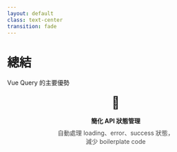 ```yaml
---
layout: default
class: text-center
transition: fade
---
```


# 總結

<div class="opacity-80 mb-6 text-lg">Vue Query 的主要優勢</div>

<div class="grid grid-cols-2 gap-8 mt-10">
<div v-click>
<div class="summary-card">
  <div class="summary-icon">🚀</div>
  <div class="summary-title">簡化 API 狀態管理</div>
  <div class="summary-desc">自動處理 loading、error、success 狀態，<br>減少 boilerplate code</div>
</div>
</div>

<div v-click>
<div class="summary-card">
  <div class="summary-icon">🔄</div>
  <div class="summary-title">優化請求策略</div>
  <div class="summary-desc">透過 staleTime、gcTime 控制快取生命週期</div>
</div>
</div>

<div v-click>
<div class="summary-card">
  <div class="summary-icon">🔄</div>
  <div class="summary-title">自動資料同步</div>
  <div class="summary-desc">多元件之間自動保持數據一致性</div>
</div>
</div>

<div v-click>
<div class="summary-card">
  <div class="summary-icon">💡</div>
  <div class="summary-title">提升使用者體驗</div>
  <div class="summary-desc">樂觀更新、分頁優化讓操作更順暢</div>
</div>
</div>
</div>

<style>
.summary-card {
  padding: 20px;
  border-radius: 10px;
  background-color: rgba(255, 255, 255, 0.05);
  height: 100%;
  transition: all 0.3s ease;
  display: flex;
  flex-direction: column;
  align-items: center;
}
.summary-card:hover {
  transform: translateY(-5px);
  background-color: rgba(255, 255, 255, 0.08);
}
.summary-icon {
  font-size: 28px;
  margin-bottom: 15px;
}
.summary-title {
  font-weight: bold;
  margin-bottom: 8px;
  text-align: center;
}
.summary-desc {
  text-align: center;
  opacity: 0.8;
  font-size: 14px;
}
.suitable-scenarios {
  margin-top: 40px;
}
.scenario-title {
  font-weight: bold;
  margin-bottom: 15px;
  font-size: 18px;
}
.scenarios {
  display: flex;
  justify-content: center;
  flex-wrap: wrap;
  gap: 10px;
}
.scenario {
  padding: 8px 16px;
  background-color: rgba(59, 130, 246, 0.1);
  border-radius: 20px;
  font-size: 14px;
}
</style>
